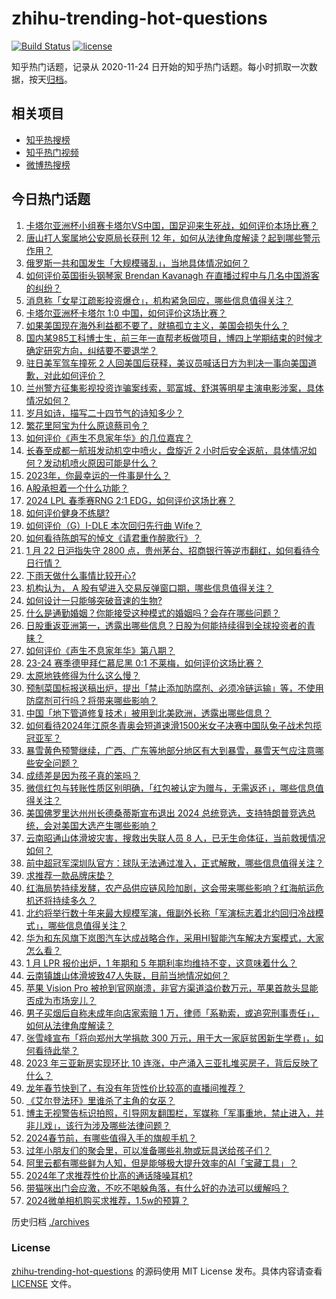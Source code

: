 # zhihu-trending-hot-questions

[![Build Status](https://github.com/justjavac/zhihu-trending-hot-questions/workflows/ci/badge.svg?branch=master)](https://github.com/justjavac/zhihu-trending-hot-questions/actions)
[![license](https://img.shields.io/github/license/justjavac/zhihu-trending-hot-questions)](https://github.com/justjavac/zhihu-trending-hot-questions/blob/master/LICENSE)

知乎热门话题，记录从 2020-11-24
日开始的知乎热门话题。每小时抓取一次数据，按天[归档](./archives)。

## 相关项目

- [知乎热搜榜](https://github.com/justjavac/zhihu-trending-top-search)
- [知乎热门视频](https://github.com/justjavac/zhihu-trending-hot-video)
- [微博热搜榜](https://github.com/justjavac/weibo-trending-hot-search)

## 今日热门话题

<!-- BEGIN -->
<!-- 最后更新时间 Tue Jan 23 2024 05:13:30 GMT+0800 (China Standard Time) -->

1. [卡塔尔亚洲杯小组赛卡塔尔VS中国，国足迎来生死战，如何评价本场比赛？](https://www.zhihu.com/question/640724121)
1. [唐山打人案属地公安原局长获刑 12 年，如何从法律角度解读？起到哪些警示作用？](https://www.zhihu.com/question/640689826)
1. [俄罗斯一共和国发生「大规模骚乱」，当地具体情况如何？](https://www.zhihu.com/question/640079536)
1. [如何评价英国街头钢琴家 Brendan Kavanagh 在直播过程中与几名中国游客的纠纷？](https://www.zhihu.com/question/640609855)
1. [消息称「女星江疏影投资爆仓」，机构紧急回应，哪些信息值得关注？](https://www.zhihu.com/question/640673901)
1. [卡塔尔亚洲杯卡塔尔 1:0 中国，如何评价这场比赛？](https://www.zhihu.com/question/640749526)
1. [如果美国现在海外利益都不要了，就搞孤立主义，美国会损失什么？](https://www.zhihu.com/question/639805234)
1. [国内某985工科博士生，前三年一直帮老板做项目，博四上学期结束的时候才确定研究方向，纠结要不要退学？](https://www.zhihu.com/question/640110768)
1. [驻日美军驾车撞死 2 人回美国后获释，美议员喊话日方为判决一事向美国道歉，对此如何评价？](https://www.zhihu.com/question/640675946)
1. [兰州警方征集影视投资诈骗案线索，郭富城、舒淇等明星主演电影涉案，具体情况如何？](https://www.zhihu.com/question/640675559)
1. [岁月如诗，描写二十四节气的诗知多少？](https://www.zhihu.com/question/640523826)
1. [繁花里阿宝为什么原谅蔡司令？](https://www.zhihu.com/question/640560627)
1. [如何评价《声生不息家年华》的几位嘉宾？](https://www.zhihu.com/question/636819738)
1. [长春至成都一航班发动机空中喷火，盘旋近 2 小时后安全返航，具体情况如何？发动机喷火原因可能是什么？](https://www.zhihu.com/question/640700145)
1. [2023年，你最幸运的一件事是什么？](https://www.zhihu.com/question/640646019)
1. [A股承担着一个什么功能？](https://www.zhihu.com/question/633366326)
1. [2024 LPL 春季赛RNG 2:1 EDG，如何评价这场比赛？](https://www.zhihu.com/question/640709075)
1. [如何评价健身不练腿?](https://www.zhihu.com/question/638140142)
1. [如何评价（G）I-DLE 本次回归先行曲 Wife？](https://www.zhihu.com/question/640581173)
1. [如何看待陈朗写的悼文《请君重作醉歌行》？](https://www.zhihu.com/question/640359835)
1. [1 月 22 日沪指失守 2800 点，贵州茅台、招商银行等逆市翻红，如何看待今日行情？](https://www.zhihu.com/question/640610592)
1. [下雨天做什么事情比较开心?](https://www.zhihu.com/question/634958142)
1. [机构认为， A 股有望进入交易反弹窗口期，哪些信息值得关注？](https://www.zhihu.com/question/640624286)
1. [如何设计一只能够突破音速的生物?](https://www.zhihu.com/question/640577235)
1. [什么是通勤婚姻？你能接受这种模式的婚姻吗？会存在哪些问题？](https://www.zhihu.com/question/640656527)
1. [日股重返亚洲第一，透露出哪些信息？日股为何能持续得到全球投资者的青睐？](https://www.zhihu.com/question/640238417)
1. [如何评价《声生不息家年华》第八期？](https://www.zhihu.com/question/640265675)
1. [23-24 赛季德甲拜仁慕尼黑 0:1 不莱梅，如何评价这场比赛？](https://www.zhihu.com/question/640574502)
1. [太原地铁修得为什么这么慢？](https://www.zhihu.com/question/460842290)
1. [预制菜国标报送稿出炉，提出「禁止添加防腐剂、必须冷链运输」等，不使用防腐剂可行吗？将带来哪些影响？](https://www.zhihu.com/question/640674945)
1. [中国「地下管道修复技术」被用到北美欧洲，透露出哪些信息？](https://www.zhihu.com/question/640656739)
1. [如何看待2024年江原冬青奥会短道速滑1500米女子决赛中国队兔子战术包揽冠亚军？](https://www.zhihu.com/question/640576304)
1. [暴雪黄色预警继续，广西、广东等地部分地区有大到暴雪，暴雪天气应注意哪些安全问题？](https://www.zhihu.com/question/640603733)
1. [成绩差是因为孩子真的笨吗？](https://www.zhihu.com/question/632402145)
1. [微信红包与转账性质区别明确，「红包被认定为赠与，无需返还」，哪些信息值得关注？](https://www.zhihu.com/question/640602495)
1. [美国佛罗里达州州长德桑蒂斯宣布退出 2024 总统竞选，支持特朗普竞选总统，会对美国大选产生哪些影响？](https://www.zhihu.com/question/640601273)
1. [云南昭通山体滑坡灾害，搜救出失联人员 8 人，已无生命体征，当前救援情况如何？](https://www.zhihu.com/question/640663872)
1. [前中超冠军深圳队官方：球队无法通过准入，正式解散，哪些信息值得关注？](https://www.zhihu.com/question/640617233)
1. [求推荐一款品牌床垫？](https://www.zhihu.com/question/639720765)
1. [红海局势持续发酵，农产品供应链风险加剧，这会带来哪些影响？红海航运危机还将持续多久？](https://www.zhihu.com/question/640613397)
1. [北约将举行数十年来最大规模军演，俄副外长称「军演标志着北约回归冷战模式」，哪些信息值得关注？](https://www.zhihu.com/question/640605703)
1. [华为和东风旗下岚图汽车达成战略合作，采用HI智能汽车解决方案模式，大家怎么看？](https://www.zhihu.com/question/640431816)
1. [1 月 LPR 报价出炉，1 年期和 5 年期利率均维持不变，这意味着什么？](https://www.zhihu.com/question/640609571)
1. [云南镇雄山体滑坡致47人失联，目前当地情况如何？](https://www.zhihu.com/question/640612979)
1. [苹果 Vision Pro 被抢到官网崩溃，非官方渠道溢价数万元，苹果首款头显能否成为市场宠儿？](https://www.zhihu.com/question/640558730)
1. [男子买烟后自称未成年向店家索赔 1 万，律师「系勒索，或追究刑事责任」，如何从法律角度解读？](https://www.zhihu.com/question/640617249)
1. [张雪峰宣布「将向郑州大学捐款 300 万元，用于大一家庭贫困新生学费」，如何看待此举？](https://www.zhihu.com/question/640574901)
1. [2023 年三亚新房实现环比 10 连涨，中产涌入三亚扎堆买房子，背后反映了什么？](https://www.zhihu.com/question/640557288)
1. [龙年春节快到了，有没有年货性价比较高的直播间推荐？](https://www.zhihu.com/question/640641532)
1. [《艾尔登法环》里谁杀了主角的女巫？](https://www.zhihu.com/question/520542675)
1. [博主无视警告标识拍照，引导网友翻围栏，军媒称「军事重地，禁止进入，并非儿戏」，该行为涉及哪些法律问题？](https://www.zhihu.com/question/640659834)
1. [2024春节前，有哪些值得入手的旗舰手机？](https://www.zhihu.com/question/639640415)
1. [过年小朋友们的聚会里，可以准备哪些礼物或玩具送给孩子们？](https://www.zhihu.com/question/638738065)
1. [阿里云都有哪些鲜为人知，但是能够极大提升效率的AI「宝藏工具」？](https://www.zhihu.com/question/640448883)
1. [2024年了求推荐性价比高的通话降噪耳机?](https://www.zhihu.com/question/637997948)
1. [带猫咪出门会应激，不吃不喝躲角落，有什么好的办法可以缓解吗？](https://www.zhihu.com/question/638855005)
1. [2024微单相机购买求推荐，1.5w的预算？](https://www.zhihu.com/question/638500622)

<!-- END -->

历史归档 [./archives](./archives)

### License

[zhihu-trending-hot-questions](https://github.com/justjavac/zhihu-trending-hot-questions)
的源码使用 MIT License 发布。具体内容请查看 [LICENSE](./LICENSE) 文件。
